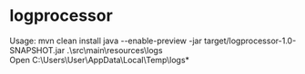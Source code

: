 # logprocessor
Usage:
mvn clean install
java --enable-preview -jar target/logprocessor-1.0-SNAPSHOT.jar .\src\main\resources\logs\
Open  C:\Users\User\AppData\Local\Temp\logs*
